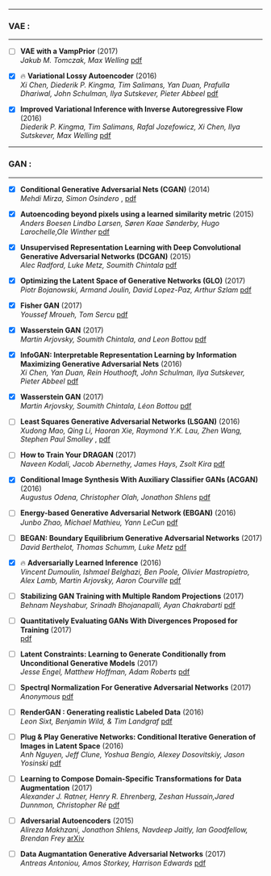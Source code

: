 

*********************************************************************
### VAE :
*********************************************************************

- [ ] **VAE with a VampPrior** (2017) <br>
 *Jakub M. Tomczak, Max Welling* [pdf](https://arxiv.org/pdf/1705.07120.pdf)
 
 - [x] :fire: **Variational Lossy Autoencoder** (2016) <br>
 *Xi Chen, Diederik P. Kingma, Tim Salimans, Yan Duan, Prafulla Dhariwal, John Schulman, Ilya Sutskever, Pieter Abbeel* [pdf](https://arxiv.org/pdf/1611.02731.pdf)
 
 - [x] **Improved Variational Inference with Inverse Autoregressive Flow** (2016) <br>
 *Diederik P. Kingma, Tim Salimans, Rafal Jozefowicz, Xi Chen, Ilya Sutskever, Max Welling* [pdf](https://arxiv.org/pdf/1606.04934.pdf)



*********************************************************************
### GAN :
*********************************************************************

- [x] **Conditional Generative Adversarial Nets (CGAN)** (2014) <br>
*Mehdi Mirza, Simon Osindero* , [pdf](https://arxiv.org/pdf/1411.1784)

- [x] **Autoencoding beyond pixels using a learned similarity metric** (2015) <br>
*Anders Boesen Lindbo Larsen, Søren Kaae Sønderby, Hugo Larochelle,Ole Winther* [pdf](https://arxiv.org/pdf/1512.09300.pdf)

- [x] **Unsupervised Representation Learning with Deep Convolutional Generative Adversarial Networks (DCGAN)** (2015) <br>
*Alec Radford, Luke Metz, Soumith Chintala* [pdf](https://arxiv.org/pdf/1511.06434.pdf)

- [x] **Optimizing the Latent Space of Generative Networks (GLO)** (2017) <br>
 *Piotr Bojanowski, Armand Joulin, David Lopez-Paz, Arthur Szlam* [pdf](https://arxiv.org/pdf/1707.05776.pdf)
 
- [x] **Fisher GAN** (2017) <br>
*Youssef Mroueh, Tom Sercu* [pdf](https://arxiv.org/pdf/1705.09675.pdf)

- [x] **Wasserstein GAN** (2017) <br>
*Martin Arjovsky, Soumith Chintala, and Leon Bottou* [pdf](https://arxiv.org/pdf/1701.07875.pdf)

- [x] **InfoGAN: Interpretable Representation Learning by Information Maximizing Generative Adversarial Nets** (2016) <br>
*Xi Chen, Yan Duan, Rein Houthooft, John Schulman, Ilya Sutskever, Pieter Abbeel* [pdf](https://arxiv.org/pdf/1606.03657.pdf)

- [x] **Wasserstein GAN** (2017) <br>
*Martin Arjovsky, Soumith Chintala, Léon Bottou* [pdf](https://arxiv.org/pdf/1701.07875)
 
 - [ ] **Least Squares Generative Adversarial Networks (LSGAN)** (2016) <br>
 *Xudong Mao, Qing Li, Haoran Xie, Raymond Y.K. Lau, Zhen Wang, Stephen Paul Smolley* , [pdf](https://arxiv.org/pdf/1611.04076)
 
 - [ ] **How to Train Your DRAGAN** (2017) <br>
 *Naveen Kodali, Jacob Abernethy, James Hays, Zsolt Kira* [pdf](https://arxiv.org/abs/1705.07215)
 
 - [x] **Conditional Image Synthesis With Auxiliary Classifier GANs (ACGAN)** (2016) <br>
 *Augustus Odena, Christopher Olah, Jonathon Shlens* [pdf](https://arxiv.org/pdf/1610.09585)
 
 - [ ] **Energy-based Generative Adversarial Network (EBGAN)** (2016) <br>
 *Junbo Zhao, Michael Mathieu, Yann LeCun* [pdf](https://arxiv.org/pdf/1609.03126)
 
 - [ ] **BEGAN: Boundary Equilibrium Generative Adversarial Networks** (2017) <br>
 *David Berthelot, Thomas Schumm, Luke Metz* [pdf](https://arxiv.org/pdf/1703.10717)
 
 - [x] :fire: **Adversarially Learned Inference** (2016) <br>
 *Vincent Dumoulin, Ishmael Belghazi, Ben Poole, Olivier Mastropietro, Alex Lamb, Martin Arjovsky, Aaron Courville* [pdf](https://arxiv.org/pdf/1606.00704.pdf)
 
 - [ ] **Stabilizing GAN Training with Multiple Random Projections** (2017) <br>
 *Behnam Neyshabur, Srinadh Bhojanapalli, Ayan Chakrabarti* [pdf](https://arxiv.org/abs/1705.07831)
 
 - [ ] **Quantitatively Evaluating GANs With Divergences Proposed for Training** (2017) <br>
 [pdf](https://openreview.net/pdf?id=SJQHjzZ0-)
 
 - [ ] **Latent Constraints: Learning to Generate Conditionally from Unconditional Generative Models** (2017) <br>
 *Jesse Engel, Matthew Hoffman, Adam Roberts* [pdf](https://arxiv.org/pdf/1711.05772)
 
 - [ ] **Spectrql Normalization For Generative Adversarial Networks** (2017) <br>
 *Anonymous* [pdf](https://openreview.net/pdf?id=B1QRgziT-)

-  [ ] **RenderGAN : Generating realistic Labeled Data** (2016) <br>
*Leon Sixt, Benjamin Wild, & Tim Landgraf* [pdf](https://arxiv.org/pdf/1611.01331.pdf)

- [ ] **Plug & Play Generative Networks: Conditional Iterative Generation of Images in Latent Space** (2016) <br>
*Anh Nguyen, Jeff Clune, Yoshua Bengio, Alexey Dosovitskiy, Jason Yosinski* [pdf](https://arxiv.org/pdf/1612.00005.pdf)

- [ ] **Learning to Compose Domain-Specific Transformations for Data Augmentation** (2017) <br>
*Alexander J. Ratner, Henry R. Ehrenberg, Zeshan Hussain,Jared Dunnmon, Christopher Ré* [pdf](https://arxiv.org/pdf/1709.01643.pdf)

- [ ] **Adversarial Autoencoders** (2015) <br>
*Alireza Makhzani, Jonathon Shlens, Navdeep Jaitly, Ian Goodfellow, Brendan Frey* [arXiv](https://arxiv.org/abs/1511.05644)

- [ ] **Data Augmantation Generative Adversarial Networks** (2017) <br>
*Antreas Antoniou, Amos Storkey, Harrison Edwards* [pdf](https://arxiv.org/pdf/1711.04340.pdf)
